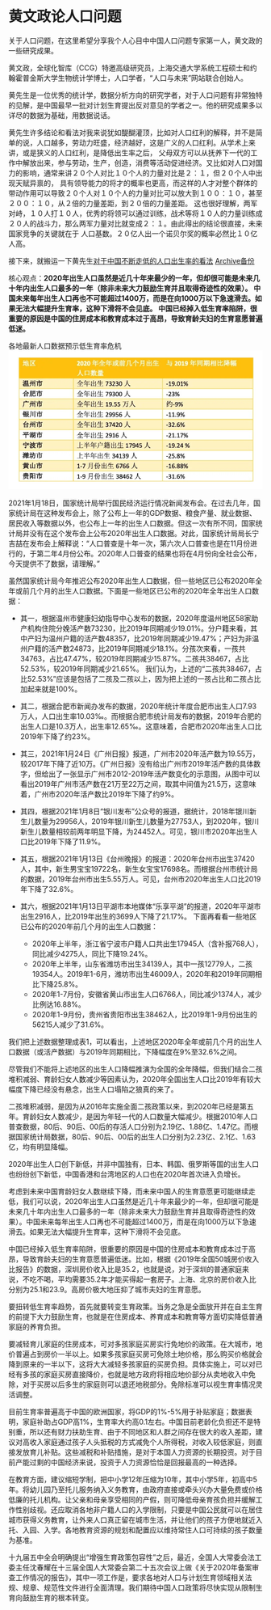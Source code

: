 # 黄文政论人口问题

关于人口问题，在这里希望分享我个人心目中中国人口问题专家第一人，黄文政的一些研究成果。

黄文政，全球化智库（CCG）特邀高级研究员，上海交通大学系统工程硕士和约翰霍普金斯大学生物统计学博士，人口学者，“人口与未来”网站联合创始人。

黄先生是一位优秀的统计学，数据分析方向的研究学者，对于人口问题有非常独特的见解，是中国最早一批对计划生育提出反对意见的学者之一。他的研究成果多以详尽的数据为基础，用数据说话。

黄先生许多结论和看法对我来说犹如醍醐灌顶，比如对人口红利的解释，并不是简单的说，人口越多，劳动力旺盛，经济越好，这是广义的人口红利。从学术上来讲，或是狭义的人口红利，是降低出生率之后，
父母双方可以从抚养下一代的工作中解放出来，参与劳动，生产，创造，消费等活动促进经济。又比如对人口对国力的影响，通常来讲２０个人对比１０个人的力量对比是２：１，但２０个人中出现天赋异禀的，
具有领导能力的将才的概率也更高，而这样的人才对整个群体的带动作用可以导致２０个人对１０个人的力量对比可以放大到１００：１０，甚至２００：１０，从２倍的力量差距，到２０倍的力量差距。
这也很好理解，两军对峙，１０人打１０人，优秀的将领可以通过训练，战术等将１０人的力量训练成２０人的战斗力，那么两军力量对比就变成２：１。由此得出的结论很直接，未来国家竞争的关键就在于
人口基数。２０亿人出一个诺贝尔奖的概率必然比１０亿人高。

接下来，就搬运一下黄先生[对于中国不断走低的人口出生率的看法](http://www.ccg.org.cn/archives/62226) [Archive备份](https://web.archive.org/web/20210428052231/http://www.ccg.org.cn/archives/62226)

核心观点：**2020年出生人口虽然是近几十年来最少的一年，但却很可能是未来几十年内出生人口最多的一年（除非未来大力鼓励生育并且取得奇迹性的效果）。
中国未来每年出生人口再也不可能超过1400万，而是在向1000万以下急速滑去。如果无法大幅提升生育率，这种下滑将不会见底。
中国已经掉入低生育率陷阱，很重要的原因是中国的住房成本和教育成本过于高昂，导致育龄夫妇的生育意愿普遍低迷。**

各地最新人口数据预示低生育率危机
![image](imgs/各地人口出生数据.png)

2021年1月18日，国家统计局举行国民经济运行情况新闻发布会。在过去几年，国家统计局在这种发布会上，除了公布上一年的GDP数据、粮食产量、就业数据、居民收入等数据以外，也公布上一年的出生人口数据。但这一次有所不同，国家统计局并没有在这个发布会上公布2020年出生人口数据。对此，国家统计局局长宁吉喆在发布会上解释说：“人口普查是十年一次，第六次人口普查也是在11月份进行的，于第二年4月份公布。2020年人口普查的结果也将在4月份向全社会公布，今天提供不了数据，请理解。”

虽然国家统计局今年推迟公布2020年出生人口数据，但一些地区已公布2020年全年或前几个月的出生人口数据。下面是一些地区已公布的2020年全年出生人口数据：

- 其一，根据温州市健康妇幼指导中心发布的数据，2020年度温州地区58家助产机构住院分娩活产数73230，比2019年同期减少19.01%。分户籍来看，其中产妇为温州户籍的活产数48357，比2019年同期减少19.47%；产妇为非温州户籍的活产数24873，比2019年同期减少18.1%。分孩次来看，一孩共34763，占比47.47%，较2019年同期减少15.87%。二孩共38467，占比52.53%，较2019年同期减少21.65%。
我们认为，上述的“二孩共38467，占比52.53%”应该是包括了二孩及二孩以上，因为把上述的一孩占比和二孩占比加起来就是100%。

- 其二，根据合肥市新闻办发布的数据，2020年统计年度合肥市出生人口7.93万人，人口出生率10.03‰。而根据合肥市统计局发布的数据，2019年合肥的出生人口是10.3万人，出生率12.65‰。这意味着，合肥市2020年出生人口比2019年下降了约23%。

- 其三，2021年1月24日《广州日报》报道，广州市2020年活产数为19.55万，较2017年下降了近10万。《广州日报》没有给出广州市2019年活产数的具体数字，但给出了一张显示广州市2012-2019年活产数变化的示意图，从图中可以看出2019年广州市活产数在21万至22万之间，取其中间值为21.5万，这意味着，广州市2020年活产数比2019年下降了约9%。

- 其四，根据2021年1月8日“银川发布”公众号的报道，据统计，2018年银川新生儿数量为29956人，2019年银川新生儿数量为27753人，到2020年，银川新生儿数量相较前两年明显下降，为24452人。可见，银川市2020年出生人口比2019年下降了11.9%。

- 其五，根据2021年1月13日《台州晚报》的报道：2020年台州市出生37420人，其中，新生男宝宝19722名，新生女宝宝17698名。而根据台州市统计局的数据，2019年台州市出生5.55万人。可见，台州市2020年出生人口比2019年下降了32.6%。

- 其六，根据2021年1月13日平湖市本地媒体“乐享平湖”的报道，2020年平湖市出生2916人，比2019年出生的3699人下降了21.17%。
下面再看看一些地区已公布的2020年前几个月的出生人口数据：
  - 2020年上半年，浙江省宁波市户籍人口共出生17945人（含补报768人），同比减少4275人，同比下降19.24%。
  - 2020年上半年，山东省潍坊市出生34139人，其中一孩12779人，二孩19354人。2019年1-6月，潍坊市出生46009人，2020年和2019年同期相比下降25.8%。
  - 2020年1-7月份，安徽省黄山市出生人口6766人，同比减少1374人，减少比例达16.88%。
  - 2020年1-9月份，贵州省贵阳市出生38462人，比2019年1-9月份出生的56215人减少了31.6%。

我们把上述数据整理成表1，可以看出，上述地区2020年全年或前几个月的出生人口数据（或活产数据）与2019年同期相比，下降幅度在9%至32.6%之间。

尽管我们不能将上述地区的出生人口降幅推演为全国的全年降幅，但我们结合二孩堆积减弱、育龄妇女人数减少等因素认为，2020年全国出生人口比2019年有较大幅度下降已经没有悬念，出生人口塌陷之狼真的来了。

二孩堆积减弱，是因为从2016年实施全面二孩政策以来，到2020年已经是第五年。育龄妇女人数减少，是因为年轻一代的人口数量大幅减少。根据2010年人口普查数据，80后、90后、00后的存活人口分别为2.19亿、1.88亿、1.47亿。而根据国家统计局数据，80后、90后、00后的出生人口分别为2.23亿、2.1亿、1.63亿，均有明显降幅。

2020年出生人口创下新低，并非中国独有，日本、韩国、俄罗斯等国的出生人口也纷纷创下新低，中国香港和台湾地区的人口也在2020年首次进入负增长。

考虑到未来中国育龄妇女人数继续下降，而未来中国人的生育意愿更可能继续走低，我们可以说，2020年出生人口虽然是近几十年来最少的一年，但却很可能是未来几十年内出生人口最多的一年（除非未来大力鼓励生育并且取得奇迹性的效果）。中国未来每年出生人口再也不可能超过1400万，而是在向1000万以下急速滑去。如果无法大幅提升生育率，这种下滑将不会见底。

中国已经掉入低生育率陷阱，很重要的原因是中国的住房成本和教育成本过于高昂，导致育龄夫妇的生育意愿普遍低迷。比如，根据《2019年全国50城房价收入比报告》的数据，深圳房价收入比是35.2，也就是说，对于深圳的普通家庭来说，不吃不喝，平均需要35.2年才能买得起一套房子。上海、北京的房价收入比分别为25.1和23.9。高房价极大地压抑了城市夫妇的生育意愿。

要扭转低生育率趋势，首先就要转变生育政策。当务之急是全面放开并在自主生育的前提下大力鼓励生育，也就是在住房成本、养育成本和教育等方面切实降低普通家庭的养育负担。

要减轻育儿家庭的住房成本，可对多孩家庭买房实行免地价的政策。在大城市，地价普遍占到房价一半以上。如果多孩家庭买房可免除土地价格，那么购买价格就会降到原来的一半以下，这将大大减轻多孩家庭的买房负担。具体实施上，可以对已经有多孩的家庭买房直接降价，也就是地方政府将相应地价部分从卖地收入中免除，对于买房以后多生的家庭则可以退还地税部分。免除标准可以视生育率情况灵活调整。

目前生育率普遍高于中国的欧洲国家，将GDP的1%-5%用于补贴家庭；数据表明，家庭补助占GDP高1%，生育率大约高0.1左右。中国目前老龄化负担还不是特别重，所以还有财力扶助生育、由于不同地区和人群之间存在很大的收入差距，建议对高收入家庭通过孩子人头抵税的方式减免个人所得税，对收入较低家庭，则直接发放育儿补贴。这些减税和补贴措施，是对于本国人力资源的长期投资。对于目前产能过剩的中国经济来说，投资于人力资源恰恰是回报最高的一种选择。

在教育方面，建议缩短学制，把中小学12年压缩为10年，其中小学5年，初高中5年。将幼儿园乃至托儿服务纳入义务教育，由政府直接或牵头兴办大量免费或价格低廉的托儿机构。让父亲和母亲享受相同的产假，则可降低母亲育孩负担并缓解工作性别歧视。还应取消各地非户籍人口的入学限制，只要是中国公民就可以在居住城市获得义务教育，让外来人口真正留在城市生活，并让他们的孩子方便地就近入托、入园、入学。各地教育资源的规划和配置应以维持常住人口可持续的孩子数量为基准。

十九届五中全会明确提出“增强生育政策包容性”之后，最近，全国人大常委会法工委主任沈春耀在十三届全国人大常委会第二十五次会议上做《关于2020年备案审查工作情况的报告》，其中一项工作是，要求各地对人口与计划生育领域相关法规、规章、规范性文件进行全面清理。我们期待中国人口政策将尽快实现从限制生育向鼓励生育的根本转变。
